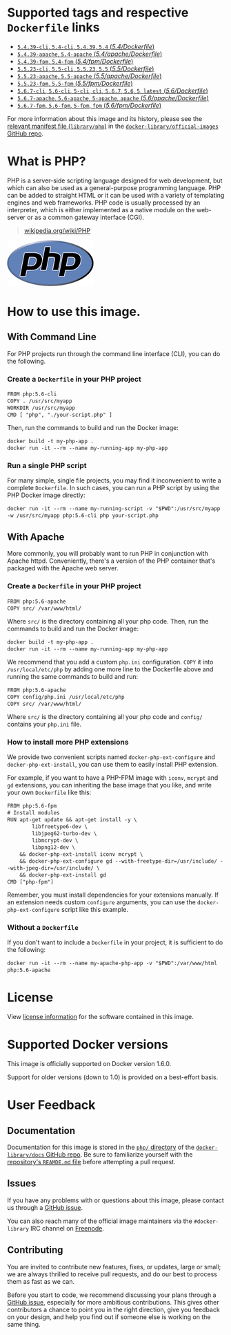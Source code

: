 # Supported tags and respective `Dockerfile` links

-	[`5.4.39-cli`, `5.4-cli`, `5.4.39`, `5.4` (*5.4/Dockerfile*)](https://github.com/docker-library/php/blob/13112ed409335f211edbaf9b74db1c87b329b6d8/5.4/Dockerfile)
-	[`5.4.39-apache`, `5.4-apache` (*5.4/apache/Dockerfile*)](https://github.com/docker-library/php/blob/13112ed409335f211edbaf9b74db1c87b329b6d8/5.4/apache/Dockerfile)
-	[`5.4.39-fpm`, `5.4-fpm` (*5.4/fpm/Dockerfile*)](https://github.com/docker-library/php/blob/13112ed409335f211edbaf9b74db1c87b329b6d8/5.4/fpm/Dockerfile)
-	[`5.5.23-cli`, `5.5-cli`, `5.5.23`, `5.5` (*5.5/Dockerfile*)](https://github.com/docker-library/php/blob/13112ed409335f211edbaf9b74db1c87b329b6d8/5.5/Dockerfile)
-	[`5.5.23-apache`, `5.5-apache` (*5.5/apache/Dockerfile*)](https://github.com/docker-library/php/blob/13112ed409335f211edbaf9b74db1c87b329b6d8/5.5/apache/Dockerfile)
-	[`5.5.23-fpm`, `5.5-fpm` (*5.5/fpm/Dockerfile*)](https://github.com/docker-library/php/blob/13112ed409335f211edbaf9b74db1c87b329b6d8/5.5/fpm/Dockerfile)
-	[`5.6.7-cli`, `5.6-cli`, `5-cli`, `cli`, `5.6.7`, `5.6`, `5`, `latest` (*5.6/Dockerfile*)](https://github.com/docker-library/php/blob/13112ed409335f211edbaf9b74db1c87b329b6d8/5.6/Dockerfile)
-	[`5.6.7-apache`, `5.6-apache`, `5-apache`, `apache` (*5.6/apache/Dockerfile*)](https://github.com/docker-library/php/blob/13112ed409335f211edbaf9b74db1c87b329b6d8/5.6/apache/Dockerfile)
-	[`5.6.7-fpm`, `5.6-fpm`, `5-fpm`, `fpm` (*5.6/fpm/Dockerfile*)](https://github.com/docker-library/php/blob/13112ed409335f211edbaf9b74db1c87b329b6d8/5.6/fpm/Dockerfile)

For more information about this image and its history, please see the [relevant manifest file (`library/php`)](https://github.com/docker-library/official-images/blob/master/library/php) in the [`docker-library/official-images` GitHub repo](https://github.com/docker-library/official-images).

# What is PHP?

PHP is a server-side scripting language designed for web development, but which can also be used as a general-purpose programming language. PHP can be added to straight HTML or it can be used with a variety of templating engines and web frameworks. PHP code is usually processed by an interpreter, which is either implemented as a native module on the web-server or as a common gateway interface (CGI).

> [wikipedia.org/wiki/PHP](http://en.wikipedia.org/wiki/PHP)

![logo](https://raw.githubusercontent.com/docker-library/docs/master/php/logo.png)

# How to use this image.

## With Command Line

For PHP projects run through the command line interface (CLI), you can do the following.

### Create a `Dockerfile` in your PHP project

	FROM php:5.6-cli
	COPY . /usr/src/myapp
	WORKDIR /usr/src/myapp
	CMD [ "php", "./your-script.php" ]

Then, run the commands to build and run the Docker image:

	docker build -t my-php-app .
	docker run -it --rm --name my-running-app my-php-app

### Run a single PHP script

For many simple, single file projects, you may find it inconvenient to write a complete `Dockerfile`. In such cases, you can run a PHP script by using the PHP Docker image directly:

	docker run -it --rm --name my-running-script -v "$PWD":/usr/src/myapp -w /usr/src/myapp php:5.6-cli php your-script.php

## With Apache

More commonly, you will probably want to run PHP in conjunction with Apache httpd. Conveniently, there's a version of the PHP container that's packaged with the Apache web server.

### Create a `Dockerfile` in your PHP project

	FROM php:5.6-apache
	COPY src/ /var/www/html/

Where `src/` is the directory containing all your php code. Then, run the commands to build and run the Docker image:

	docker build -t my-php-app .
	docker run -it --rm --name my-running-app my-php-app

We recommend that you add a custom `php.ini` configuration. `COPY` it into `/usr/local/etc/php` by adding one more line to the Dockerfile above and running the same commands to build and run:

	FROM php:5.6-apache
	COPY config/php.ini /usr/local/etc/php
	COPY src/ /var/www/html/

Where `src/` is the directory containing all your php code and `config/` contains your `php.ini` file.

### How to install more PHP extensions

We provide two convenient scripts named `docker-php-ext-configure` and `docker-php-ext-install`, you can use them to easily install PHP extension.

For example, if you want to have a PHP-FPM image with `iconv`, `mcrypt` and `gd` extensions, you can inheriting the base image that you like, and write your own `Dockerfile` like this:

	FROM php:5.6-fpm
	# Install modules
	RUN apt-get update && apt-get install -y \
	        libfreetype6-dev \
	        libjpeg62-turbo-dev \
	        libmcrypt-dev \
	        libpng12-dev \
	    && docker-php-ext-install iconv mcrypt \
	    && docker-php-ext-configure gd --with-freetype-dir=/usr/include/ --with-jpeg-dir=/usr/include/ \
	    && docker-php-ext-install gd
	CMD ["php-fpm"]

Remember, you must install dependencies for your extensions manually. If an extension needs custom `configure` arguments, you can use the `docker-php-ext-configure` script like this example.

### Without a `Dockerfile`

If you don't want to include a `Dockerfile` in your project, it is sufficient to do the following:

	docker run -it --rm --name my-apache-php-app -v "$PWD":/var/www/html php:5.6-apache

# License

View [license information](http://php.net/license/) for the software contained in this image.

# Supported Docker versions

This image is officially supported on Docker version 1.6.0.

Support for older versions (down to 1.0) is provided on a best-effort basis.

# User Feedback

## Documentation

Documentation for this image is stored in the [`php/` directory](https://github.com/docker-library/docs/tree/master/php) of the [`docker-library/docs` GitHub repo](https://github.com/docker-library/docs). Be sure to familiarize yourself with the [repository's `REAMDE.md` file](https://github.com/docker-library/docs/blob/master/README.md) before attempting a pull request.

## Issues

If you have any problems with or questions about this image, please contact us through a [GitHub issue](https://github.com/docker-library/php/issues).

You can also reach many of the official image maintainers via the `#docker-library` IRC channel on [Freenode](https://freenode.net).

## Contributing

You are invited to contribute new features, fixes, or updates, large or small; we are always thrilled to receive pull requests, and do our best to process them as fast as we can.

Before you start to code, we recommend discussing your plans through a [GitHub issue](https://github.com/docker-library/php/issues), especially for more ambitious contributions. This gives other contributors a chance to point you in the right direction, give you feedback on your design, and help you find out if someone else is working on the same thing.

